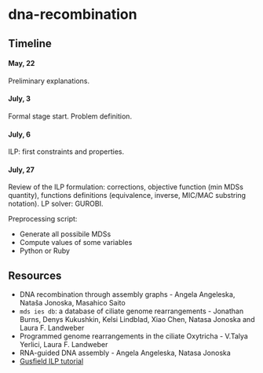 # dna-recombination

## Timeline

#### May, 22
Preliminary explanations.

#### July, 3
Formal stage start. Problem definition.

#### July, 6
ILP: first constraints and properties.

#### July, 27
Review of the ILP formulation: corrections, objective function (min MDSs quantity), functions definitions (equivalence, inverse, MIC/MAC substring notation). LP solver: GUROBI.

Preprocessing script:

- Generate all possibile MDSs
- Compute values of some variables
- Python or Ruby

## Resources

- DNA recombination through assembly graphs - Angela Angeleska, Nataša Jonoska, Masahico Saito
- `mds ies db`: a database of ciliate genome rearrangements - Jonathan Burns, Denys Kukushkin, Kelsi Lindblad, Xiao Chen, Natasa Jonoska and Laura F. Landweber
- Programmed genome rearrangements in the ciliate Oxytricha - V.Talya Yerlici, Laura F. Landweber
- RNA-guided DNA assembly - Angela Angeleska, Natasa Jonoska
- [Gusfield ILP tutorial](http://csiflabs.cs.ucdavis.edu/~gusfield/tutorial.pdf)